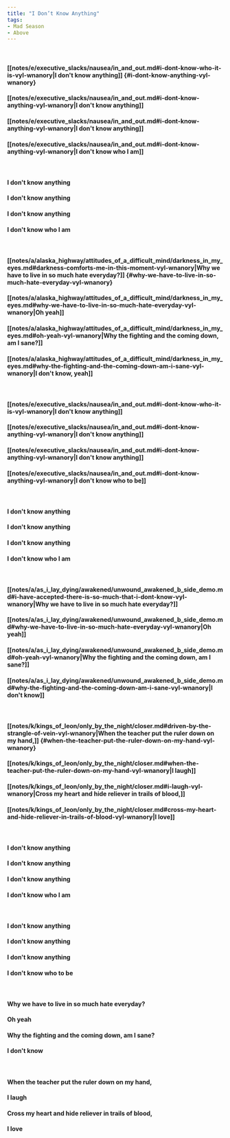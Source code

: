 ```yaml
---
title: "I Don’t Know Anything"
tags:
- Mad Season
- Above
---
```

&nbsp;
#### [[notes/e/executive_slacks/nausea/in_and_out.md#i-dont-know-who-it-is-vyl-wnanory|I don't know anything]] {#i-dont-know-anything-vyl-wnanory}
#### [[notes/e/executive_slacks/nausea/in_and_out.md#i-dont-know-anything-vyl-wnanory|I don't know anything]]
#### [[notes/e/executive_slacks/nausea/in_and_out.md#i-dont-know-anything-vyl-wnanory|I don't know anything]]
#### [[notes/e/executive_slacks/nausea/in_and_out.md#i-dont-know-anything-vyl-wnanory|I don't know who I am]]
&nbsp;
#### I don't know anything
#### I don't know anything
#### I don't know anything
#### I don't know who I am
&nbsp;
#### [[notes/a/alaska_highway/attitudes_of_a_difficult_mind/darkness_in_my_eyes.md#darkness-comforts-me-in-this-moment-vyl-wnanory|Why we have to live in so much hate everyday?]] {#why-we-have-to-live-in-so-much-hate-everyday-vyl-wnanory}
#### [[notes/a/alaska_highway/attitudes_of_a_difficult_mind/darkness_in_my_eyes.md#why-we-have-to-live-in-so-much-hate-everyday-vyl-wnanory|Oh yeah]]
#### [[notes/a/alaska_highway/attitudes_of_a_difficult_mind/darkness_in_my_eyes.md#oh-yeah-vyl-wnanory|Why the fighting and the coming down, am I sane?]]
#### [[notes/a/alaska_highway/attitudes_of_a_difficult_mind/darkness_in_my_eyes.md#why-the-fighting-and-the-coming-down-am-i-sane-vyl-wnanory|I don't know, yeah]]
&nbsp;
#### [[notes/e/executive_slacks/nausea/in_and_out.md#i-dont-know-who-it-is-vyl-wnanory|I don't know anything]]
#### [[notes/e/executive_slacks/nausea/in_and_out.md#i-dont-know-anything-vyl-wnanory|I don't know anything]]
#### [[notes/e/executive_slacks/nausea/in_and_out.md#i-dont-know-anything-vyl-wnanory|I don't know anything]]
#### [[notes/e/executive_slacks/nausea/in_and_out.md#i-dont-know-anything-vyl-wnanory|I don't know who to be]]
&nbsp;
#### I don't know anything
#### I don't know anything
#### I don't know anything
#### I don't know who I am
&nbsp;
#### [[notes/a/as_i_lay_dying/awakened/unwound_awakened_b_side_demo.md#i-have-accepted-there-is-so-much-that-i-dont-know-vyl-wnanory|Why we have to live in so much hate everyday?]]
#### [[notes/a/as_i_lay_dying/awakened/unwound_awakened_b_side_demo.md#why-we-have-to-live-in-so-much-hate-everyday-vyl-wnanory|Oh yeah]]
#### [[notes/a/as_i_lay_dying/awakened/unwound_awakened_b_side_demo.md#oh-yeah-vyl-wnanory|Why the fighting and the coming down, am I sane?]]
#### [[notes/a/as_i_lay_dying/awakened/unwound_awakened_b_side_demo.md#why-the-fighting-and-the-coming-down-am-i-sane-vyl-wnanory|I don't know]]
&nbsp;
#### [[notes/k/kings_of_leon/only_by_the_night/closer.md#driven-by-the-strangle-of-vein-vyl-wnanory|When the teacher put the ruler down on my hand,]] {#when-the-teacher-put-the-ruler-down-on-my-hand-vyl-wnanory}
#### [[notes/k/kings_of_leon/only_by_the_night/closer.md#when-the-teacher-put-the-ruler-down-on-my-hand-vyl-wnanory|I laugh]]
#### [[notes/k/kings_of_leon/only_by_the_night/closer.md#i-laugh-vyl-wnanory|Cross my heart and hide reliever in trails of blood,]]
#### [[notes/k/kings_of_leon/only_by_the_night/closer.md#cross-my-heart-and-hide-reliever-in-trails-of-blood-vyl-wnanory|I love]]
&nbsp;
#### I don't know anything
#### I don't know anything
#### I don't know anything
#### I don't know who I am
&nbsp;
#### I don't know anything
#### I don't know anything
#### I don't know anything
#### I don't know who to be
&nbsp;
#### Why we have to live in so much hate everyday?
#### Oh yeah
#### Why the fighting and the coming down, am I sane?
#### I don't know
&nbsp;
#### When the teacher put the ruler down on my hand,
#### I laugh
#### Cross my heart and hide reliever in trails of blood,
#### I love
